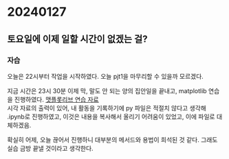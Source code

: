 # 20240127
## 토요일에 이제 일할 시간이 없겠는 걸?


### 자습
오늘은 22시부터 작업을 시작하였다. 오늘 pjt1을 마무리할 수 있을까 모르겠다.

지금 시간은 23시 30분 이제 막, 말도 안 되는 양의 집안일을 끝내고, matplotlib 연습을 진행하였다.
[맷플롯리브 연습 자료](/../../../live/02_pjt/numpy&pandas/4.matplotlib_basic.ipynb)  
시각 자료의 출력이 있어, 내 활동을 기록하기에 py 파일은 적절치 않다고 생각해 .ipynb로 진행하였고, 이것은 내용을 복사해서 올리기 어려움이 있었고, 이에 파일로 대체하겠음.

확실히 어제, 오늘 끊어서 진행하니 대부분의 메서드와 용법이 희석된 것 같다. 그래도 실습 금방 끝낼 것이라고 생각한다.
